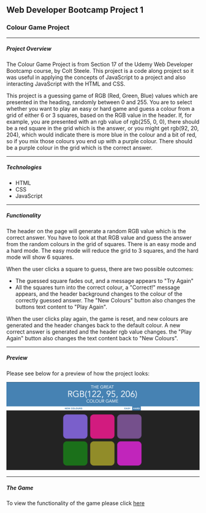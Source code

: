 ## Web Developer Bootcamp Project 1

### Colour Game Project

---

##### Project Overview

The Colour Game Project is from Section 17 of the Udemy Web Developer Bootcamp course, by Colt Steele. This project is a code along project so it was useful in applying the concepts of JavaScript to a project and also interacting JavaScript with the HTML and CSS. 

This project is a guessing game of RGB (Red, Green, Blue) values which are presented in the heading, randomly between 0 and 255. You are to select whether you want to play an easy or hard game and guess a colour from a grid of either 6 or 3 squares, based on the RGB value in the header. If, for example, you are presented with an rgb value of rgb(255, 0, 0), there should be a red square in the grid which is the answer, or you might get rgb(92, 20, 204), which would indicate there is more blue in the colour and a bit of red, so if you mix those colours you end up with a purple colour. There should be a purple colour in the grid which is the correct answer. 

---

##### Technologies

* HTML
* CSS
* JavaScript

---

##### Functionality

The header on the page will generate a random RGB value which is the correct answer. You have to look at that RGB value and guess the answer from the random colours in the grid of squares. There is an easy mode and a hard mode. The easy mode will reduce the grid to 3 squares, and the hard mode will show 6 squares. 

When the user clicks a square to guess, there are two possible outcomes:

* The guessed square fades out, and a message appears to "Try Again"
* All the squares turn into the correct colour, a "Correct!" message appears, and the header background changes to the colour of the correctly guessed answer. The "New Colours" button also changes the buttons text content to "Play Again". 

When the user clicks play again, the game is reset, and new colours are generated and the header changes back to the default colour. A new correct answer is generated and the header rgb value changes. the "Play Again" button also changes the text content back to "New Colours". 

---

##### Preview

Please see below for a preview of how the project looks:

![Preview](https://github.com/CameronPaton/Images-Portfolio/blob/master/Colour_Game_Project.png?raw=true)

---

##### The Game

To view the functionality of the game please click [here](https://z2np3.codesandbox.io/)
